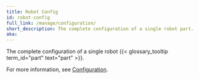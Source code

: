 ```yaml
---
title: Robot Config
id: robot-config
full_link: /manage/configuration/
short_description: The complete configuration of a single robot part.
aka:
---
```


The complete configuration of a single robot {{< glossary_tooltip term_id="part" text="part" >}}.

For more information, see [Configuration](/manage/configuration/).
